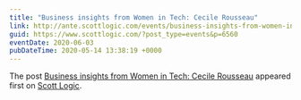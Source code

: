 ```yaml
---
title: "Business insights from Women in Tech: Cecile Rousseau"
link: http://ante.scottlogic.com/events/business-insights-from-women-in-tech-cecile-rousseau/
guid: https://www.scottlogic.com/?post_type=events&p=6560
eventDate: 2020-06-03
pubDateTime: 2020-05-14 13:38:19 +0000
---
```


<p>The post <a rel="nofollow" href="http://ante.scottlogic.com/events/business-insights-from-women-in-tech-cecile-rousseau/">Business insights from Women in Tech: Cecile Rousseau</a> appeared first on <a rel="nofollow" href="http://ante.scottlogic.com">Scott Logic</a>.</p>